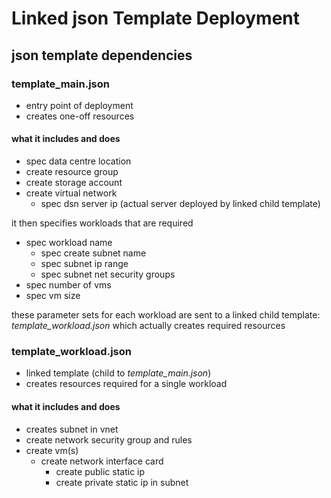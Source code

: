 # Linked json Template Deployment

## json template dependencies 

### template_main.json

- entry point of deployment
- creates one-off resources

#### what it includes and does

- spec data centre location
- create resource group
- create storage account
- create virtual network
  - spec dsn server ip (actual server deployed by linked child template)

it then specifies workloads that are required

- spec workload name
  - spec create subnet name
  - spec subnet ip range
  - spec subnet net security groups
- spec number of vms
- spec vm size

these parameter sets for each workload are sent to a linked child template: _template_workload.json_ which actually creates required resources

### template_workload.json

- linked template (child to _template_main.json_)
- creates resources required for a single workload

#### what it includes and does

- creates subnet in vnet
- create network security group and rules
- create vm(s)
  - create network interface card
    - create public static ip
    - create private static ip in subnet